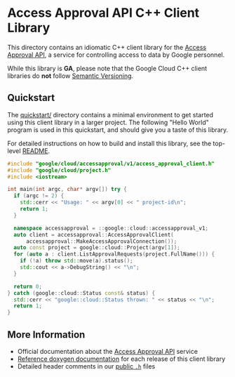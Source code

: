 # Access Approval API C++ Client Library

This directory contains an idiomatic C++ client library for the
[Access Approval API][cloud-service-docs], a service for controlling access to
data by Google personnel.

While this library is **GA**, please note that the Google Cloud C++ client libraries do **not** follow
[Semantic Versioning](https://semver.org/).

## Quickstart

The [quickstart/](quickstart/README.md) directory contains a minimal environment
to get started using this client library in a larger project. The following
"Hello World" program is used in this quickstart, and should give you a taste of
this library.

For detailed instructions on how to build and install this library, see the
top-level [README](/README.md#building-and-installing).

<!-- inject-quickstart-start -->

```cc
#include "google/cloud/accessapproval/v1/access_approval_client.h"
#include "google/cloud/project.h"
#include <iostream>

int main(int argc, char* argv[]) try {
  if (argc != 2) {
    std::cerr << "Usage: " << argv[0] << " project-id\n";
    return 1;
  }

  namespace accessapproval = ::google::cloud::accessapproval_v1;
  auto client = accessapproval::AccessApprovalClient(
      accessapproval::MakeAccessApprovalConnection());
  auto const project = google::cloud::Project(argv[1]);
  for (auto a : client.ListApprovalRequests(project.FullName())) {
    if (!a) throw std::move(a).status();
    std::cout << a->DebugString() << "\n";
  }

  return 0;
} catch (google::cloud::Status const& status) {
  std::cerr << "google::cloud::Status thrown: " << status << "\n";
  return 1;
}
```

<!-- inject-quickstart-end -->

## More Information

- Official documentation about the [Access Approval API][cloud-service-docs] service
- [Reference doxygen documentation][doxygen-link] for each release of this
  client library
- Detailed header comments in our [public `.h`][source-link] files

[cloud-service-docs]: https://cloud.google.com/access-approval
[doxygen-link]: https://cloud.google.com/cpp/docs/reference/accessapproval/latest/
[source-link]: https://github.com/googleapis/google-cloud-cpp/tree/main/google/cloud/accessapproval
